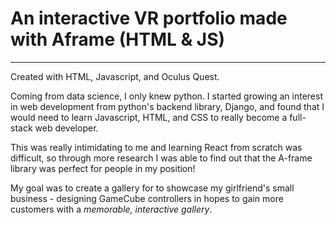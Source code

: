 # An interactive VR portfolio made with Aframe (HTML &amp; JS)
-------
Created with HTML, Javascript, and Oculus Quest.

Coming from data science, I only knew python. I started growing an interest in web development from python's backend library, Django, and found that I would need to learn Javascript, HTML, and CSS to really become a full-stack web developer. 

This was really intimidating to me and learning React from scratch was difficult, so through more research I was able to find out that the A-frame library was perfect for people in my position!

My goal was to create a gallery for to showcase my girlfriend's small business - designing GameCube controllers in hopes to gain more customers with a *memorable, interactive gallery*. 



